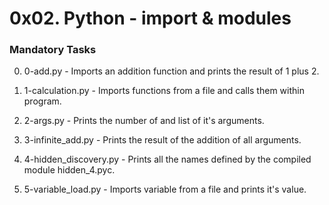 # 0x02. Python - import & modules

### Mandatory Tasks

0. 0-add.py - Imports an addition function and prints the result of 1 plus 2.

1. 1-calculation.py - Imports functions from a file and calls them within program.

2. 2-args.py - Prints the number of and list of it's arguments.

3. 3-infinite_add.py - Prints the result of the addition of all arguments.

4. 4-hidden_discovery.py - Prints all the names defined by the compiled module hidden_4.pyc.

5. 5-variable_load.py - Imports variable from a file and prints it's value.
